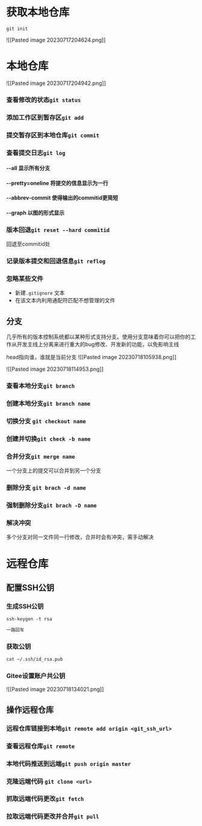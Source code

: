 # 获取本地仓库

`git init`

![[Pasted image 20230717204624.png]]

# 本地仓库

![[Pasted image 20230717204942.png]]

### 查看修改的状态`git status`
### 添加工作区到暂存区`git add`
### 提交暂存区到本地仓库`git commit`
### 查看提交日志`git log`
#### --all 显示所有分支
#### --pretty=oneline 将提交的信息显示为一行
#### --abbrev-commit 使得输出的commitid更简短
#### --graph 以图的形式显示

### 版本回退`git reset --hard commitid`

回退至commitid处

### 记录版本提交和回退信息`git reflog`

### 忽略某些文件

- 新建`.gitignore` 文本
- 在该文本内利用通配符匹配不想管理的文件


## 分支

几乎所有的版本控制系统都以某种形式支持分支。使用分支意味着你可以把你的工作从开发主线上分离来进行重大的bug修改、开发新的功能，以免影响主线

head指向谁，谁就是当前分支
![[Pasted image 20230718105938.png]]


![[Pasted image 20230718114953.png]]

### 查看本地分支`git branch`
### 创建本地分支`git branch name`
### 切换分支 `git checkout name`
### 创建并切换`git check -b name`
### 合并分支`git merge name`

一个分支上的提交可以合并到另一个分支

### 删除分支 `git brach -d name`
### 强制删除分支`git brach -D name`

### 解决冲突

多个分支对同一文件同一行修改，合并时会有冲突，需手动解决

# 远程仓库

## 配置SSH公钥

### 生成SSH公钥

```txt
ssh-keygen -t rsa

一路回车
```

###  获取公钥

```txt
cat ~/.ssh/id_rsa.pub
```

### Gitee设置账户共公钥
![[Pasted image 20230718134021.png]]

## 操作远程仓库

### 远程仓库链接到本地`git remote add origin <git_ssh_url>`

### 查看远程仓库`git remote`
### 本地代码推送到远端`git push origin master`
### 克隆远端代码 `git clone <url>`
### 抓取远端代码更改`git fetch`
### 拉取远端代码更改并合并`git pull`


